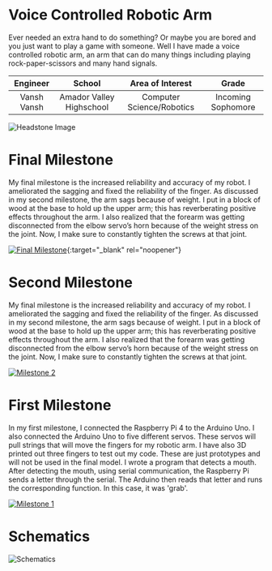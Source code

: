 ﻿# Voice Controlled Robotic Arm
Ever needed an extra hand to do something? Or maybe you are bored and you just want to play a game with someone. Well I have made a voice controlled robotic arm, an arm that can do many things including playing rock-paper-scissors and many hand signals.

| **Engineer** | **School** | **Area of Interest** | **Grade** |
|:--:|:--:|:--:|:--:|
| Vansh Vansh | Amador Valley Highschool | Computer Science/Robotics| Incoming Sophomore

![Headstone Image](https://user-images.githubusercontent.com/86122440/174337266-ef4d94c2-650c-481b-80ae-629e4883cbdd.jpg)
  
# Final Milestone
My final milestone is the increased reliability and accuracy of my robot. I ameliorated the sagging and fixed the reliability of the finger. As discussed in my second milestone, the arm sags because of weight. I put in a block of wood at the base to hold up the upper arm; this has reverberating positive effects throughout the arm. I also realized that the forearm was getting disconnected from the elbow servo’s horn because of the weight stress on the joint. Now, I make sure to constantly tighten the screws at that joint. 

[![Final Milestone](https://res.cloudinary.com/marcomontalbano/image/upload/v1612573869/video_to_markdown/images/youtube--F7M7imOVGug-c05b58ac6eb4c4700831b2b3070cd403.jpg )](https://www.youtube.com/watch?v=F7M7imOVGug&feature=emb_logo "Final Milestone"){:target="_blank" rel="noopener"}

# Second Milestone
My final milestone is the increased reliability and accuracy of my robot. I ameliorated the sagging and fixed the reliability of the finger. As discussed in my second milestone, the arm sags because of weight. I put in a block of wood at the base to hold up the upper arm; this has reverberating positive effects throughout the arm. I also realized that the forearm was getting disconnected from the elbow servo’s horn because of the weight stress on the joint. Now, I make sure to constantly tighten the screws at that joint.

[![Milestone 2](https://res.cloudinary.com/marcomontalbano/image/upload/v1658810471/video_to_markdown/images/youtube--ulg8_yw3pnM-c05b58ac6eb4c4700831b2b3070cd403.jpg)](https://www.youtube.com/watch?v=ulg8_yw3pnM&t=6s "Milestone 2")

# First Milestone
In my first milestone, I connected the Raspberry Pi 4 to the Arduino Uno. I also connected the Arduino Uno to five different servos. These servos will pull strings that will move the fingers for my robotic arm. I have also 3D printed out three fingers to test out my code. These are just prototypes and will not be used in the final model. I wrote a program that detects a mouth. After detecting the mouth, using serial communication, the Raspberry Pi sends a letter through the serial. The Arduino then reads that letter and runs the corresponding function. In this case, it was 'grab'.

[![Milestone 1](https://res.cloudinary.com/marcomontalbano/image/upload/v1656623667/video_to_markdown/images/youtube--zVmatq3qhfY-c05b58ac6eb4c4700831b2b3070cd403.jpg)](https://www.youtube.com/watch?v=zVmatq3qhfY "Milestone 1")

# Schematics

![Schematics](https://user-images.githubusercontent.com/86122440/180564448-e06273e2-6347-4008-9fa0-9255926a1b74.png)
